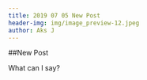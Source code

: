 ```yaml
---
title: 2019 07 05 New Post
header-img: img/image_preview-12.jpeg
author: Aks J
---
```


##New Post

What can I say?